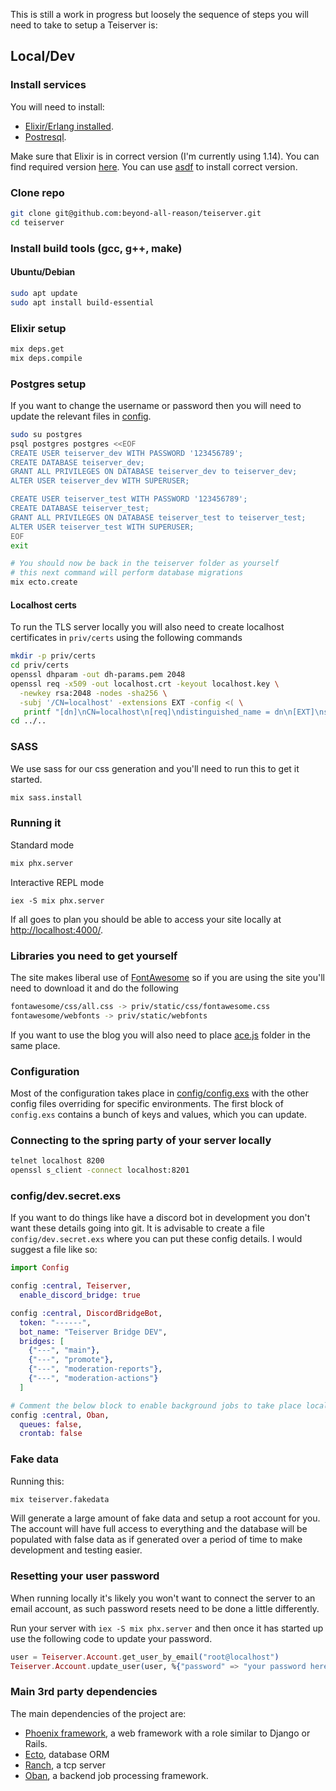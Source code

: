 This is still a work in progress but loosely the sequence of steps you will need to take to setup a Teiserver is:

## Local/Dev
### Install services
You will need to install:
- [Elixir/Erlang installed](https://elixir-lang.org/install.html).
- [Postresql](https://www.postgresql.org/download).

Make sure that Elixir is in correct version (I'm currently using 1.14). You can find required version [here](https://github.com/beyond-all-reason/teiserver/blob/master/mix.exs#L8).
You can use [asdf](https://github.com/asdf-vm/asdf) to install correct version.

### Clone repo
```bash
git clone git@github.com:beyond-all-reason/teiserver.git
cd teiserver
```

### Install build tools (gcc, g++, make)
#### Ubuntu/Debian
```bash
sudo apt update
sudo apt install build-essential
```

### Elixir setup
```bash
mix deps.get
mix deps.compile
```

### Postgres setup
If you want to change the username or password then you will need to update the relevant files in [config](/config).
```bash
sudo su postgres
psql postgres postgres <<EOF
CREATE USER teiserver_dev WITH PASSWORD '123456789';
CREATE DATABASE teiserver_dev;
GRANT ALL PRIVILEGES ON DATABASE teiserver_dev to teiserver_dev;
ALTER USER teiserver_dev WITH SUPERUSER;

CREATE USER teiserver_test WITH PASSWORD '123456789';
CREATE DATABASE teiserver_test;
GRANT ALL PRIVILEGES ON DATABASE teiserver_test to teiserver_test;
ALTER USER teiserver_test WITH SUPERUSER;
EOF
exit

# You should now be back in the teiserver folder as yourself
# this next command will perform database migrations
mix ecto.create
```

#### Localhost certs
To run the TLS server locally you will also need to create localhost certificates in `priv/certs` using the following commands

```bash
mkdir -p priv/certs
cd priv/certs
openssl dhparam -out dh-params.pem 2048
openssl req -x509 -out localhost.crt -keyout localhost.key \
  -newkey rsa:2048 -nodes -sha256 \
  -subj '/CN=localhost' -extensions EXT -config <( \
   printf "[dn]\nCN=localhost\n[req]\ndistinguished_name = dn\n[EXT]\nsubjectAltName=DNS:localhost\nkeyUsage=digitalSignature\nextendedKeyUsage=serverAuth")
cd ../..
```

### SASS
We use sass for our css generation and you'll need to run this to get it started.
```bash
mix sass.install
```

### Running it
Standard mode
```bash
mix phx.server
```

Interactive REPL mode
```
iex -S mix phx.server
```
If all goes to plan you should be able to access your site locally at [http://localhost:4000/](http://localhost:4000/).

### Libraries you need to get yourself
The site makes liberal use of [FontAwesome](https://fontawesome.com/) so if you are using the site you'll need to download it and do the following
```bash
fontawesome/css/all.css -> priv/static/css/fontawesome.css
fontawesome/webfonts -> priv/static/webfonts
```

If you want to use the blog you will also need to place [ace.js](https://ace.c9.io/) folder in the same place.

### Configuration
Most of the configuration takes place in [config/config.exs](config/config.exs) with the other config files overriding for specific environments. The first block of `config.exs` contains a bunch of keys and values, which you can update.

### Connecting to the spring party of your server locally
```bash
telnet localhost 8200
openssl s_client -connect localhost:8201
```

### config/dev.secret.exs
If you want to do things like have a discord bot in development you don't want these details going into git. It is advisable to create a file `config/dev.secret.exs` where you can put these config details. I would suggest a file like so:
```elixir
import Config

config :central, Teiserver,
  enable_discord_bridge: true

config :central, DiscordBridgeBot,
  token: "------",
  bot_name: "Teiserver Bridge DEV",
  bridges: [
    {"---", "main"},
    {"---", "promote"},
    {"---", "moderation-reports"},
    {"---", "moderation-actions"}
  ]

# Comment the below block to enable background jobs to take place locally
config :central, Oban,
  queues: false,
  crontab: false

```

### Fake data
Running this:
```bash
mix teiserver.fakedata
```

Will generate a large amount of fake data and setup a root account for you. The account will have full access to everything and the database will be populated with false data as if generated over a period of time to make development and testing easier.

### Resetting your user password
When running locally it's likely you won't want to connect the server to an email account, as such password resets need to be done a little differently.

Run your server with `iex -S mix phx.server` and then once it has started up use the following code to update your password.

```elixir
user = Teiserver.Account.get_user_by_email("root@localhost")
Teiserver.Account.update_user(user, %{"password" => "your password here"})
```

### Main 3rd party dependencies
The main dependencies of the project are:
- [Phoenix framework](https://www.phoenixframework.org/), a web framework with a role similar to Django or Rails.
- [Ecto](https://github.com/elixir-ecto/ecto), database ORM
- [Ranch](https://github.com/ninenines/ranch), a tcp server
- [Oban](https://github.com/sorentwo/oban), a backend job processing framework.
